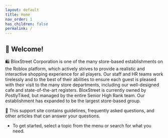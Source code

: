 ```yaml
---
layout: default
title: Home
nav_order: 1
has_children: false
permalink: /
---
```


## 👋 Welcome!

🛍️ BloxStreet Corporation is one of the many store-based establishments on the Roblox platform, which actively strives to provide a realistic and interactive shopping experience for all players. Our staff and HR teams work tirelessly and to the best of their abilities to ensure each guest is pleased with their visit to the many store departments, including our well-designed cafe and state-of-the-art registers. BloxStreet is currently owned by PostlyTiked, but managed by the entire Senior High Rank team. Our establishment has expanded to be the largest store-based group.

🔎 This support site contains guidelines, frequently asked questions, and other articles that can answer your questions.
- To get started, select a topic from the menu or search for what you need.
